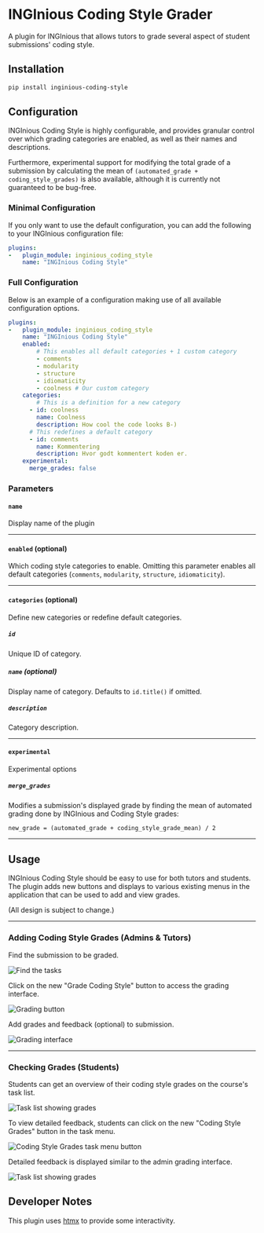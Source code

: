 # INGInious Coding Style Grader

A plugin for INGInious that allows tutors to grade several aspect of student submissions' coding style.

## Installation

```bash
pip install inginious-coding-style
```

## Configuration

INGInious Coding Style is highly configurable, and provides granular control over which grading categories are enabled, as well as their names and descriptions. 

Furthermore, experimental support for modifying the total grade of a submission by calculating the mean of `(automated_grade + coding_style_grades)` is also available, although it is currently not guaranteed to be bug-free.

### Minimal Configuration

If you only want to use the default configuration, you can add the following to your INGInious configuration file:

```yml
plugins: 
-   plugin_module: inginious_coding_style
    name: "INGInious Coding Style"
```

### Full Configuration

Below is an example of a configuration making use of all available configuration options.

```yml
plugins: 
-   plugin_module: inginious_coding_style
    name: "INGInious Coding Style"
    enabled:
        # This enables all default categories + 1 custom category
        - comments
        - modularity
        - structure
        - idiomaticity
        - coolness # Our custom category
    categories:
        # This is a definition for a new category
      - id: coolness
        name: Coolness
        description: How cool the code looks B-)
      # This redefines a default category
      - id: comments
        name: Kommentering
        description: Hvor godt kommentert koden er.
    experimental:
      merge_grades: false
```

### Parameters

#### `name`

Display name of the plugin

---

#### `enabled` (optional)

Which coding style categories to enable. Omitting this parameter enables all default categories (`comments`, `modularity`, `structure`, `idiomaticity`).

---

#### `categories` (optional)

Define new categories or redefine default categories.

##### `id`

Unique ID of category.

##### `name` (optional)

Display name of category. Defaults to `id.title()` if omitted.

##### `description`

Category description.

---

#### `experimental`

Experimental options

##### `merge_grades`

Modifies a submission's displayed grade by finding the mean of automated grading done by INGInious and Coding Style grades: 

`new_grade = (automated_grade + coding_style_grade_mean) / 2`

---


## Usage

INGInious Coding Style should be easy to use for both tutors and students. The plugin adds new buttons and displays to various existing menus in the application that can be used to add and view grades.

(All design is subject to change.)

---

### Adding Coding Style Grades (Admins & Tutors)

Find the submission to be graded.

![Find the tasks](doc/img/01_tasks.png)

Click on the new "Grade Coding Style" button to access the grading interface.

![Grading button](doc/img/02_grade_button.png)

Add grades and feedback (optional) to submission. 

![Grading interface](doc/img/03_gradingpage.png)

---

### Checking Grades (Students)

Students can get an overview of their coding style grades on the course's task list.

![Task list showing grades](doc/img/04_overview.png)

To view detailed feedback, students can click on the new "Coding Style Grades" button in the task menu.

![Coding Style Grades task menu button](doc/img/05_studentbutton.png)

Detailed feedback is displayed similar to the admin grading interface.

![Task list showing grades](doc/img/06_submissiongrades_1.png)

## Developer Notes

This plugin uses [htmx](https://htmx.org/) to provide some interactivity.
